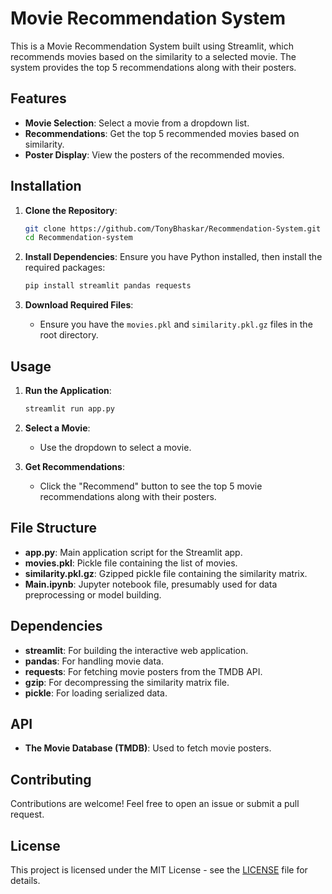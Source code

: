 # Movie Recommendation System

This is a Movie Recommendation System built using Streamlit, which recommends movies based on the similarity to a selected movie. The system provides the top 5 recommendations along with their posters.

## Features

- **Movie Selection**: Select a movie from a dropdown list.
- **Recommendations**: Get the top 5 recommended movies based on similarity.
- **Poster Display**: View the posters of the recommended movies.

## Installation

1. **Clone the Repository**:
    ```bash
    git clone https://github.com/TonyBhaskar/Recommendation-System.git
    cd Recommendation-system
    ```

2. **Install Dependencies**:
    Ensure you have Python installed, then install the required packages:
    ```bash
    pip install streamlit pandas requests
    ```

3. **Download Required Files**:
   - Ensure you have the `movies.pkl` and `similarity.pkl.gz` files in the root directory.

## Usage

1. **Run the Application**:
    ```bash
    streamlit run app.py
    ```

2. **Select a Movie**:
    - Use the dropdown to select a movie.
    
3. **Get Recommendations**:
    - Click the "Recommend" button to see the top 5 movie recommendations along with their posters.

## File Structure

- **app.py**: Main application script for the Streamlit app.
- **movies.pkl**: Pickle file containing the list of movies.
- **similarity.pkl.gz**: Gzipped pickle file containing the similarity matrix.
- **Main.ipynb**: Jupyter notebook file, presumably used for data preprocessing or model building.

## Dependencies

- **streamlit**: For building the interactive web application.
- **pandas**: For handling movie data.
- **requests**: For fetching movie posters from the TMDB API.
- **gzip**: For decompressing the similarity matrix file.
- **pickle**: For loading serialized data.

## API

- **The Movie Database (TMDB)**: Used to fetch movie posters.

## Contributing

Contributions are welcome! Feel free to open an issue or submit a pull request.

## License

This project is licensed under the MIT License - see the [LICENSE](LICENSE) file for details.
